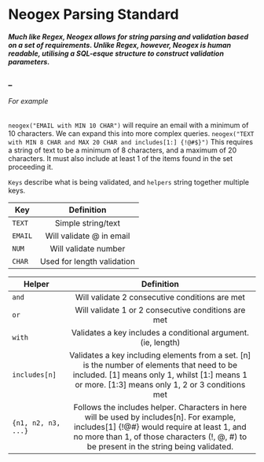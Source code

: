 # Neogex Parsing Standard
##### Much like Regex, Neogex allows for string parsing and validation based on a set of requirements. Unlike Regex, however, Neogex is human readable, utilising a SQL-esque structure to construct validation parameters.
### _
###### For example

`neogex("EMAIL with MIN 10 CHAR")` will require an email with a minimum of 10 characters.
We can expand this into more complex queries.
`neogex("TEXT with MIN 8 CHAR and MAX 20 CHAR and includes[1:] {!@#$}")`
This requires a string of text to be a minimum of 8 characters, and a maximum of 20 characters. It must also include at least 1 of the items found in the set proceeding it.

`Keys` describe what is being validated, and `helpers` string together multiple keys.

| Key   |      Definition  
|----------|:-------------:
| `TEXT` |  Simple string/text
| `EMAIL` |    Will validate @ in email
| `NUM` | Will validate number
| `CHAR` | Used for length validation

| Helper   |      Definition  
|----------|:-------------:
| `and` |  Will validate 2 consecutive conditions are met
| `or` |    Will validate 1 or 2 consecutive conditions are met
| `with` | Validates a key includes a conditional argument. (ie, length)
| `includes[n]` | Validates a key including elements from a set. [n] is the number of elements that need to be included. [1] means only 1, whilst [1:] means 1 or more. [1:3] means only 1, 2 or 3 conditions met
| `{n1, n2, n3, ...}` | Follows the includes helper. Characters in here will be used by includes[n]. For example, includes[1] {!@#} would require at least 1, and no more than 1, of those characters (!, @, #) to be present in the string being validated.